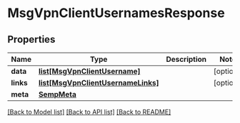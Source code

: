 # MsgVpnClientUsernamesResponse

## Properties
Name | Type | Description | Notes
------------ | ------------- | ------------- | -------------
**data** | [**list[MsgVpnClientUsername]**](MsgVpnClientUsername.md) |  | [optional] 
**links** | [**list[MsgVpnClientUsernameLinks]**](MsgVpnClientUsernameLinks.md) |  | [optional] 
**meta** | [**SempMeta**](SempMeta.md) |  | 

[[Back to Model list]](../README.md#documentation-for-models) [[Back to API list]](../README.md#documentation-for-api-endpoints) [[Back to README]](../README.md)


